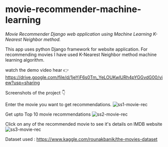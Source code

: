 # movie-recommender-machine-learning
*Movie Recommender Django web application using Machine Learning K-Nearest Neighbor method.*

This app uses python Django framework for website application.
For recommending movies I have used K-Nearest Neighbor method machine learning algorithm.

watch the demo video hear 👉 https://drive.google.com/file/d/1jeYjF6s0Tm_YeLOUKwlURh4pYGGvdG00/view?usp=sharing

Screenshots of the project 👇

Enter the movie you want to get recommendations.
![ss1-movie-rec](https://user-images.githubusercontent.com/54996735/91416608-41214480-e86d-11ea-98b0-67c722ddaf3d.png)


Get upto Top 10 movie recommendations
![ss2-movie-rec](https://user-images.githubusercontent.com/54996735/91416617-45e5f880-e86d-11ea-9be4-24c7764504b6.png)


Click on any of the recommended movie to see it's details on IMDB website
![ss3-movie-rec](https://user-images.githubusercontent.com/54996735/91417868-091b0100-e86f-11ea-96f1-17178126fe8a.png)

Dataset used : https://www.kaggle.com/rounakbanik/the-movies-dataset
